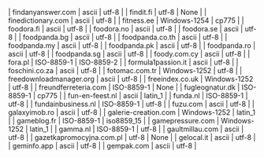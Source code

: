 | findanyanswer.com | ascii | utf-8 |
| findit.fi | utf-8 | None |
| finedictionary.com | ascii | utf-8 |
| fitness.ee | Windows-1254 | cp775 |
| foodora.fi | ascii | utf-8 |
| foodora.no | ascii | utf-8 |
| foodora.se | ascii | utf-8 |
| foodpanda.bg | ascii | utf-8 |
| foodpanda.co.th | ascii | utf-8 |
| foodpanda.my | ascii | utf-8 |
| foodpanda.pk | ascii | utf-8 |
| foodpanda.ro | ascii | utf-8 |
| foodpanda.sg | ascii | utf-8 |
| foody.com.cy | ascii | utf-8 |
| fora.pl | ISO-8859-1 | ISO-8859-2 |
| formula1passion.it | ascii | utf-8 |
| foschini.co.za | ascii | utf-8 |
| fotomac.com.tr | Windows-1252 | utf-8 |
| freedownloadmanager.org | ascii | utf-8 |
| freeindex.co.uk | Windows-1252 | utf-8 |
| freundferreteria.com | ISO-8859-1 | None |
| fugleognatur.dk | ISO-8859-1 | cp775 |
| fun-en-feest.nl | ascii | latin_1 |
| funda.nl | ISO-8859-1 | utf-8 |
| fundainbusiness.nl | ISO-8859-1 | utf-8 |
| fuzu.com | ascii | utf-8 |
| galaxyimob.ro | ascii | utf-8 |
| galerie-creation.com | Windows-1252 | latin_1 |
| gameblog.fr | ISO-8859-1 | iso8859_15 |
| gamepressure.com | Windows-1252 | latin_1 |
| gamma.nl | ISO-8859-1 | utf-8 |
| gaultmillau.com | ascii | utf-8 |
| gazetkapromocyjna.com.pl | utf-8 | None |
| gelocal.it | ascii | utf-8 |
| geminfo.app | ascii | utf-8 |
| gempak.com | ascii | utf-8 |
